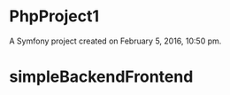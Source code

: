 PhpProject1
===========

A Symfony project created on February 5, 2016, 10:50 pm.
# simpleBackendFrontend
